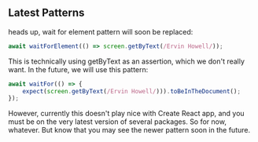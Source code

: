 ## Latest Patterns
heads up, wait for element pattern will soon be replaced:

```js
await waitForElement(() => screen.getByText(/Ervin Howell/));

```
This is technically using getByText as an assertion, which we don't really want. In the future, we will use this pattern:

```js
await waitFor(() => {
    expect(screen.getByText(/Ervin Howell/))).toBeInTheDocument();
});
```
However, currently this doesn't play nice with Create React app, and you must be on the very latest version of several packages. So for now, whatever. But know that you may see the newer pattern soon in the future.